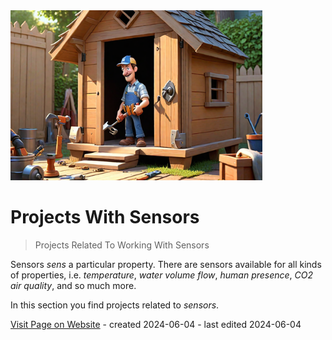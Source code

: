 <img src="/assets/images/projects2.png" width="80%" height="80%" />
 
# Projects With Sensors

> Projects Related To Working With Sensors


Sensors *sens* a particular property. There are sensors available for all kinds of properties, i.e. *temperature*, *water volume flow*, *human presence*, *CO2 air quality*, and so much more.

In this section you find projects related to *sensors*.

[Visit Page on Website](https://done.land/projects/sensors?429928061105240706) - created 2024-06-04 - last edited 2024-06-04
